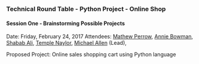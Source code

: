 ### Technical Round Table - Python Project - Online Shop


#### Session One - Brainstorming Possible Projects

Date: Friday, February 24, 2017
Attendees: [Mathew Perrow](https://github.com/mportland), [Annie Bowman](https://github.com/abvolatile), [Shabab Ali](), [Temple Naylor](https://github.com/templenaylor), [Michael Allen](https://github.com/mrmichaelgallen) (Lead), 

Proposed Project: Online sales shopping cart using Python language
